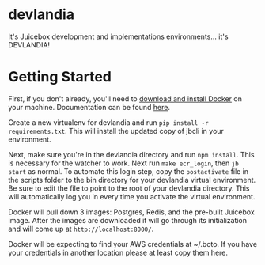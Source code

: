 # devlandia
It's Juicebox development and implementations environments... it's DEVLANDIA!

# Getting Started
First, if you don't already, you'll need to
[download and install Docker](https://download.docker.com/mac/stable/Docker.dmg) on your machine.
Documentation can be found [here](https://docs.docker.com/docker-for-mac/install/).

Create a new virtualenv for devlandia and run
``pip install -r requirements.txt``.  This will install the updated copy
of jbcli in your environment.

Next, make sure you're in the devlandia directory and run ``npm install``.  This is necessary
for the watcher to work.  Next run ``make ecr_login``, then ``jb start`` as normal.  To automate
this login step, copy the ``postactivate`` file in the scripts folder to the bin directory for your
devlandia virtual environment.  Be sure to edit the file to point to the root of your devlandia
directory.  This will automatically log you in every time you activate the virtual environment.

Docker will pull down 3 images: Postgres, Redis, and the pre-built Juicebox image.  After the
images are downloaded it will go through its initialization and will
come up at ``http://localhost:8000/``.

Docker will be expecting to find your AWS credentials at ~/.boto.  If you
have your credentials in another location please at least copy them here.